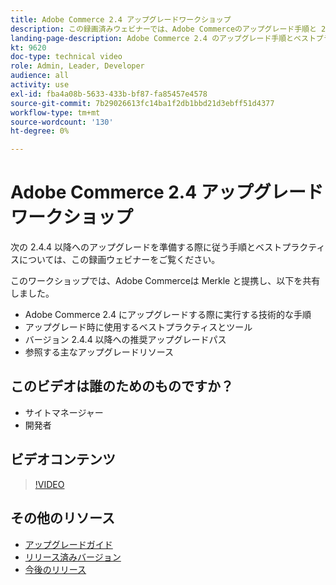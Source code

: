 ```yaml
---
title: Adobe Commerce 2.4 アップグレードワークショップ
description: この録画済みウェビナーでは、Adobe Commerceのアップグレード手順と 2.4.4 以降のベストプラクティスについて学習します。
landing-page-description: Adobe Commerce 2.4 のアップグレード手順とベストプラクティスについては、録画済みのウェビナーをご覧ください。
kt: 9620
doc-type: technical video
role: Admin, Leader, Developer
audience: all
activity: use
exl-id: fba4a08b-5633-433b-bf87-fa85457e4578
source-git-commit: 7b29026613fc14ba1f2db1bbd21d3ebff51d4377
workflow-type: tm+mt
source-wordcount: '130'
ht-degree: 0%

---
```


# Adobe Commerce 2.4 アップグレードワークショップ

次の 2.4.4 以降へのアップグレードを準備する際に従う手順とベストプラクティスについては、この録画ウェビナーをご覧ください。

このワークショップでは、Adobe Commerceは Merkle と提携し、以下を共有しました。

- Adobe Commerce 2.4 にアップグレードする際に実行する技術的な手順
- アップグレード時に使用するベストプラクティスとツール
- バージョン 2.4.4 以降への推奨アップグレードパス
- 参照する主なアップグレードリソース

## このビデオは誰のためのものですか？

- サイトマネージャー
- 開発者

## ビデオコンテンツ

>[!VIDEO](https://video.tv.adobe.com/v/340038?quality=12&learn=on)

## その他のリソース

- [アップグレードガイド](https://experienceleague.adobe.com/docs/commerce-operations/upgrade-guide/overview.html)
- [リリース済みバージョン](https://devdocs.magento.com/release/released-versions.html)
- [今後のリリース](https://devdocs.magento.com/release/)
